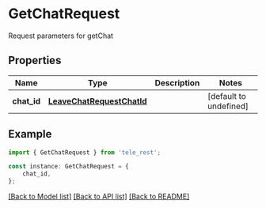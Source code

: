 # GetChatRequest

Request parameters for getChat

## Properties

Name | Type | Description | Notes
------------ | ------------- | ------------- | -------------
**chat_id** | [**LeaveChatRequestChatId**](LeaveChatRequestChatId.md) |  | [default to undefined]

## Example

```typescript
import { GetChatRequest } from 'tele_rest';

const instance: GetChatRequest = {
    chat_id,
};
```

[[Back to Model list]](../README.md#documentation-for-models) [[Back to API list]](../README.md#documentation-for-api-endpoints) [[Back to README]](../README.md)
